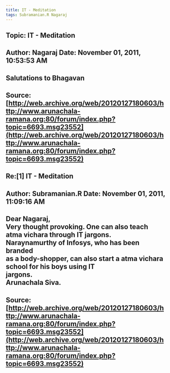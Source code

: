 ```yaml
--- 
title: IT - Meditation   
tags: Subramanian.R Nagaraj  
---  
```

## Topic: IT - Meditation  
Author: Nagaraj             Date: November 01, 2011, 10:53:53 AM  
---  
Salutations to Bhagavan
 ---  
Source:[http://web.archive.org/web/20120127180603/http://www.arunachala-ramana.org:80/forum/index.php?topic=6693.msg23552](http://web.archive.org/web/20120127180603/http://www.arunachala-ramana.org:80/forum/index.php?topic=6693.msg23552)   
---  

## Re:[1] IT - Meditation  
Author: Subramanian.R       Date: November 01, 2011, 11:09:16 AM  
---  
Dear Nagaraj,   
Very thought provoking. One can also teach atma vichara through IT jargons.  
Naraynamurthy of Infosys, who has been branded   
as a body-shopper, can also start a atma vichara school for his boys using IT  
jargons.   
Arunachala Siva.
 ---  
Source:[http://web.archive.org/web/20120127180603/http://www.arunachala-ramana.org:80/forum/index.php?topic=6693.msg23552](http://web.archive.org/web/20120127180603/http://www.arunachala-ramana.org:80/forum/index.php?topic=6693.msg23552)   
---  

